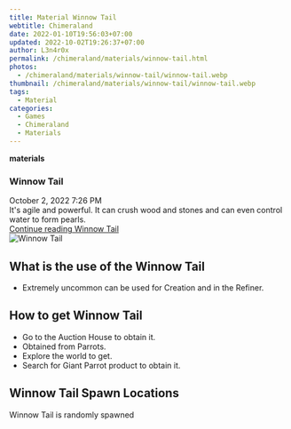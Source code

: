 ```yaml
---
title: Material Winnow Tail
webtitle: Chimeraland
date: 2022-01-10T19:56:03+07:00
updated: 2022-10-02T19:26:37+07:00
author: L3n4r0x
permalink: /chimeraland/materials/winnow-tail.html
photos:
  - /chimeraland/materials/winnow-tail/winnow-tail.webp
thumbnail: /chimeraland/materials/winnow-tail/winnow-tail.webp
tags:
  - Material
categories:
  - Games
  - Chimeraland
  - Materials
---
```


<section id="bootstrap-wrapper">
  <link
    rel="stylesheet"
    href="https://cdn.statically.io/gh/dimaslanjaka/Web-Manajemen/40ac3225/css/bootstrap-4.5-wrapper.css"
  />
  <div
    class="row g-0 border rounded overflow-hidden flex-md-row mb-4 shadow-sm position-relative"
  >
    <div class="col p-4 d-flex flex-column position-static">
      <strong class="d-inline-block mb-2 text-success">materials</strong>
      <h3 class="mb-0">Winnow Tail</h3>
      <div class="mb-1 text-muted">October 2, 2022 7:26 PM</div>
      <div class="mb-2 border p-1">
        It&#x27;s agile and powerful. It can crush wood and stones and can even
        control water to form pearls.
      </div>
      <a
        href="/chimeraland/materials/winnow-tail.html"
        class="stretched-link d-none"
        >Continue reading Winnow Tail</a
      >
    </div>
    <div class="col-auto d-none d-lg-block">
      <img
        src="/chimeraland/materials/winnow-tail/winnow-tail.webp"
        alt="Winnow Tail"
      />
    </div>
  </div>
  <div class="row">
    <div class="col-lg-6 col-12 mb-2">
      <div class="card">
        <div class="card-body">
          <h2 class="card-title">What is the use of the Winnow Tail</h2>
          <div class="card-text">
            <ul>
              <li>
                Extremely uncommon can be used for Creation and in the Refiner.
              </li>
            </ul>
          </div>
        </div>
      </div>
    </div>
    <div class="col-lg-6 col-12 mb-2">
      <div class="card">
        <div class="card-body">
          <h2 class="card-title">How to get Winnow Tail</h2>
          <div class="card-text">
            <ul>
              <li>Go to the Auction House to obtain it.</li>
              <li>Obtained from Parrots.</li>
              <li>Explore the world to get.</li>
              <li>Search for Giant Parrot product to obtain it.</li>
            </ul>
          </div>
        </div>
      </div>
    </div>
    <div class="col-12 mb-2">
      <h2>Winnow Tail Spawn Locations</h2>
      <p>Winnow Tail is randomly spawned</p>
    </div>
  </div>
</section>